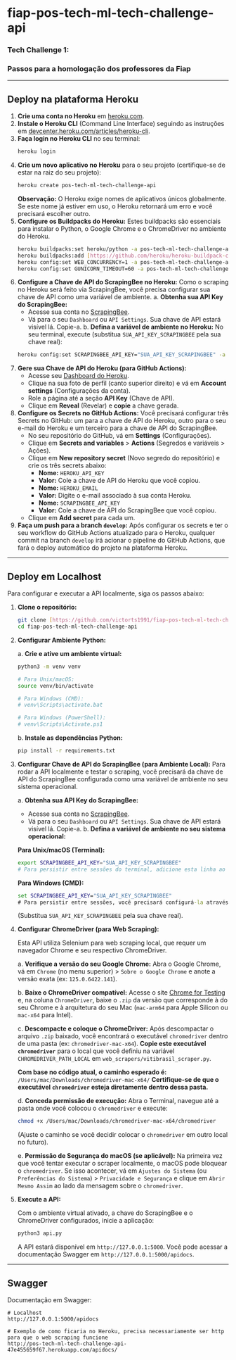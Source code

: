 # fiap-pos-tech-ml-tech-challenge-api

### Tech Challenge 1:
### Passos para a homologação dos professores da Fiap

---

## Deploy na plataforma Heroku

1.  **Crie uma conta no Heroku** em [heroku.com](https://www.heroku.com/).
2.  **Instale o Heroku CLI** (Command Line Interface) seguindo as instruções em [devcenter.heroku.com/articles/heroku-cli](https://devcenter.heroku.com/articles/heroku-cli).
3.  **Faça login no Heroku CLI** no seu terminal:
    ```bash
    heroku login
    ```
4.  **Crie um novo aplicativo no Heroku** para o seu projeto (certifique-se de estar na raiz do seu projeto):
    ```bash
    heroku create pos-tech-ml-tech-challenge-api
    ```
    **Observação:** O Heroku exige nomes de aplicativos únicos globalmente. Se este nome já estiver em uso, o Heroku retornará um erro e você precisará escolher outro.
5.  **Configure os Buildpacks do Heroku:**
    Estes buildpacks são essenciais para instalar o Python, o Google Chrome e o ChromeDriver no ambiente do Heroku.
    ```bash
    heroku buildpacks:set heroku/python -a pos-tech-ml-tech-challenge-api
    heroku buildpacks:add [https://github.com/heroku/heroku-buildpack-chrome-for-testing](https://github.com/heroku/heroku-buildpack-chrome-for-testing) -a pos-tech-ml-tech-challenge-api
    heroku config:set WEB_CONCURRENCY=1 -a pos-tech-ml-tech-challenge-api
    heroku config:set GUNICORN_TIMEOUT=60 -a pos-tech-ml-tech-challenge-api
    ```
6.  **Configure a Chave de API do ScrapingBee no Heroku:**
    Como o scraping no Heroku será feito via ScrapingBee, você precisa configurar sua chave de API como uma variável de ambiente.
    a. **Obtenha sua API Key do ScrapingBee:**
       * Acesse sua conta no [ScrapingBee](https://www.scrapingbee.com/).
       * Vá para o seu `Dashboard` ou `API Settings`. Sua chave de API estará visível lá. Copie-a.
    b. **Defina a variável de ambiente no Heroku:**
       No seu terminal, execute (substitua `SUA_API_KEY_SCRAPINGBEE` pela sua chave real):
       ```bash
       heroku config:set SCRAPINGBEE_API_KEY="SUA_API_KEY_SCRAPINGBEE" -a pos-tech-ml-tech-challenge-api
       ```
7.  **Gere sua Chave de API do Heroku (para GitHub Actions):**
    * Acesse seu [Dashboard do Heroku](https://dashboard.heroku.com/).
    * Clique na sua foto de perfil (canto superior direito) e vá em **Account settings** (Configurações da conta).
    * Role a página até a seção **API Key** (Chave de API).
    * Clique em **Reveal** (Revelar) e **copie** a chave gerada.
8.  **Configure os Secrets no GitHub Actions:**
    Você precisará configurar três Secrets no GitHub: um para a chave de API do Heroku, outro para o seu e-mail do Heroku e um terceiro para a chave de API do ScrapingBee.
    * No seu repositório do GitHub, vá em **Settings** (Configurações).
    * Clique em **Secrets and variables** > **Actions** (Segredos e variáveis > Ações).
    * Clique em **New repository secret** (Novo segredo do repositório) e crie os três secrets abaixo:
        * **Nome:** `HEROKU_API_KEY`
        * **Valor:** Cole a chave de API do Heroku que você copiou.
        * **Nome:** `HEROKU_EMAIL`
        * **Valor:** Digite o e-mail associado à sua conta Heroku.
        * **Nome:** `SCRAPINGBEE_API_KEY`
        * **Valor:** Cole a chave de API do ScrapingBee que você copiou.
    * Clique em **Add secret** para cada um.
9.  **Faça um push para a branch `develop`:**
    Após configurar os secrets e ter o seu workflow do GitHub Actions atualizado para o Heroku, qualquer commit na branch `develop` irá acionar o pipeline do GitHub Actions, que fará o deploy automático do projeto na plataforma Heroku.

---

## Deploy em Localhost

Para configurar e executar a API localmente, siga os passos abaixo:

1.  **Clone o repositório:**

    ```bash
    git clone [https://github.com/victorts1991/fiap-pos-tech-ml-tech-challenge-api.git](https://github.com/victorts1991/fiap-pos-tech-ml-tech-challenge-api.git)
    cd fiap-pos-tech-ml-tech-challenge-api
    ```

2.  **Configurar Ambiente Python:**

    a. **Crie e ative um ambiente virtual:**

    ```bash
    python3 -m venv venv

    # Para Unix/macOS:
    source venv/bin/activate

    # Para Windows (CMD):
    # venv\Scripts\activate.bat

    # Para Windows (PowerShell):
    # venv\Scripts\Activate.ps1
    ```

    b. **Instale as dependências Python:**

    ```bash
    pip install -r requirements.txt
    ```

3.  **Configurar Chave de API do ScrapingBee (para Ambiente Local):**
    Para rodar a API localmente e testar o scraping, você precisará da chave de API do ScrapingBee configurada como uma variável de ambiente no seu sistema operacional.

    a. **Obtenha sua API Key do ScrapingBee:**
       * Acesse sua conta no [ScrapingBee](https://www.scrapingbee.com/).
       * Vá para o seu `Dashboard` ou `API Settings`. Sua chave de API estará visível lá. Copie-a.
    b. **Defina a variável de ambiente no seu sistema operacional:**

       **Para Unix/macOS (Terminal):**
       ```bash
       export SCRAPINGBEE_API_KEY="SUA_API_KEY_SCRAPINGBEE"
       # Para persistir entre sessões do terminal, adicione esta linha ao seu ~/.bashrc, ~/.zshrc ou ~/.profile
       ```

       **Para Windows (CMD):**
       ```cmd
       set SCRAPINGBEE_API_KEY="SUA_API_KEY_SCRAPINGBEE"
       # Para persistir entre sessões, você precisará configurá-la através das Propriedades do Sistema > Variáveis de Ambiente.
       ```
       (Substitua `SUA_API_KEY_SCRAPINGBEE` pela sua chave real).

4.  **Configurar ChromeDriver (para Web Scraping):**

    Esta API utiliza Selenium para web scraping local, que requer um navegador Chrome e seu respectivo ChromeDriver.

    a. **Verifique a versão do seu Google Chrome:**
       Abra o Google Chrome, vá em `Chrome` (no menu superior) > `Sobre o Google Chrome` e anote a versão exata (ex: `125.0.6422.141`).

    b. **Baixe o ChromeDriver compatível:**
       Acesse o site [Chrome for Testing](https://googlechromelabs.github.io/chrome-for-testing/) e, na coluna `ChromeDriver`, baixe o `.zip` da versão que corresponde à do seu Chrome e à arquitetura do seu Mac (`mac-arm64` para Apple Silicon ou `mac-x64` para Intel).

    c. **Descompacte e coloque o ChromeDriver:**
       Após descompactar o arquivo `.zip` baixado, você encontrará o executável `chromedriver` dentro de uma pasta (ex: `chromedriver-mac-x64`). **Copie este executável `chromedriver`** para o local que você definiu na variável `CHROMEDRIVER_PATH_LOCAL` em `web_scrapers/vitibrasil_scraper.py`.

       **Com base no código atual, o caminho esperado é:** `/Users/mac/Downloads/chromedriver-mac-x64/`
       **Certifique-se de que o executável `chromedriver` esteja diretamente dentro dessa pasta.**

    d. **Conceda permissão de execução:**
       Abra o Terminal, navegue até a pasta onde você colocou o `chromedriver` e execute:

       ```bash
       chmod +x /Users/mac/Downloads/chromedriver-mac-x64/chromedriver
       ```
       (Ajuste o caminho se você decidir colocar o `chromedriver` em outro local no futuro).

    e. **Permissão de Segurança do macOS (se aplicável):**
       Na primeira vez que você tentar executar o scraper localmente, o macOS pode bloquear o `chromedriver`. Se isso acontecer, vá em `Ajustes do Sistema` (ou `Preferências do Sistema`) > `Privacidade e Segurança` e clique em `Abrir Mesmo Assim` ao lado da mensagem sobre o `chromedriver`.

5.  **Execute a API:**

    Com o ambiente virtual ativado, a chave do ScrapingBee e o ChromeDriver configurados, inicie a aplicação:

    ```bash
    python3 api.py
    ```

    A API estará disponível em `http://127.0.0.1:5000`. Você pode acessar a documentação Swagger em `http://127.0.0.1:5000/apidocs`.

---

## Swagger

Documentação em Swagger:

```
# Localhost
http://127.0.0.1:5000/apidocs

# Exemplo de como ficaria no Heroku, precisa necessariamente ser http para que o web scraping funcione
http://pos-tech-ml-tech-challenge-api-47e455659f67.herokuapp.com/apidocs/
```
